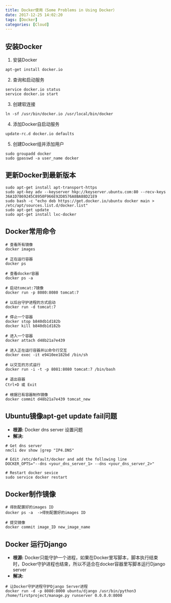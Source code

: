 ```yaml
---
title: Docker使用（Some Problems in Using Docker）
date: 2017-12-25 14:02:20
tags: [Docker]
categories: [Cloud]
---
```


## 安装Docker                                     

1. 安装Docker                     
```
apt-get install docker.io
```                   

2. 查询和启动服务                            
```                               
service docker.io status
service docker.io start
```                             

3. 创建软连接                       
```           
ln -sf /usr/bin/docker.io /usr/local/bin/docker
```                                   

4. 添加Docker自启动服务                               
```            
update-rc.d docker.io defaults
```                                                    

5. 创建Docker组并添加用户                  
```                   
sudo groupadd docker
sudo gpasswd -a user_name docker
```                                       

## 更新Docker到最新版本                                   
```                   
sudo apt-get install apt-transport-https 
sudo apt-key adv --keyserver hkp://keyserver.ubuntu.com:80 --recv-keys 36A1D7869245C8950F966E92D8576A8BA88D21E9 
sudo bash -c "echo deb https://get.docker.io/ubuntu docker main > /etc/apt/sources.list.d/docker.list" 
sudo apt-get update 
sudo apt-get install lxc-docker    
```                                          

## Docker常用命令                      
```                  
# 查看所有镜像
docker images

# 正在运行容器
docker ps

# 查看docker容器
docker ps -a

# 启动tomcat:7镜像
docker run -p 8080:8080 tomcat:7

# 以后台守护进程的方式启动
docker run -d tomcat:7

# 停止一个容器
docker stop b840db1d182b
docker kill b840db1d182b

# 进入一个容器
docker attach d48b21a7e439

# 进入正在运行容器并以命令行交互
docker exec -it e9410ee182bd /bin/sh

# 以交互的方式运行
docker run -i -t -p 8081:8080 tomcat:7 /bin/bash

# 退出容器
Ctrl+D 或 Exit

# 根据已有容器制作镜像
docker commit d48b21a7e439 tomcat_new
```                                     

## Ubuntu镜像apt-get update fail问题                                      
* **根源:** Docker dns server 设置问题                                 
* **解决:**               

```                
# Get dns server
nmcli dev show |grep "IP4.DNS"

# Edit /etc/default/docker and add the following line
DOCKER_OPTS="--dns <your_dns_server_1> --dns <your_dns_server_2>"

# Restart docker sevice
sudo service docker restart                
```              

## Docker制作镜像                

```                    
# 得到配置好的images ID
docker ps -a  ->得到配置好的images ID

# 提交镜像
docker commit image_ID new_image_name
```                                                    

## Docker 运行Django                    
* **根源:** Docker只能守护一个进程，如果在Docker里写脚本，脚本执行结束时，Docker守护进程也结束，所以不适合在docker容器里写脚本运行Django server                 
* **解决:**                       
```                            
# 让Docker守护进程守护Django Server进程
docker run -d -p 8080:8000 ubuntu/django /usr/bin/python3 /home/firstproject/manage.py runserver 0.0.0.0:8000
```                                        
